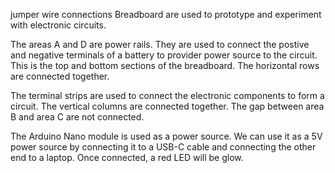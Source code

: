 jumper wire connections
Breadboard are used to prototype and experiment with electronic circuits.

The areas A and D are power rails. They are used to connect the postive and negative terminals of a battery to provider power source to the circuit. This is the top and bottom sections of the breadboard. The horizontal rows are connected together.

The terminal strips are used to connect the electronic components to form a circuit. The vertical columns are connected together. The gap between area B and area C are not connected.


The Arduino Nano module is used as a power source. We can use it as a 5V power source by connecting it to a USB-C cable and connecting the other end to a laptop. Once connected, a red LED will be glow.
